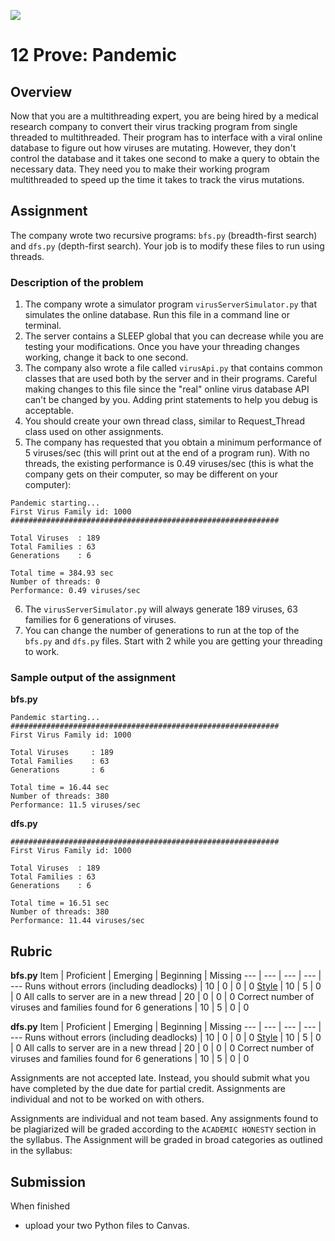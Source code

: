 ![](../site/banner.png)

# 12 Prove: Pandemic

## Overview

Now that you are a multithreading expert, you are being hired by a medical research company to convert their virus tracking program from single threaded to multithreaded. Their program has to interface with a viral online database to figure out how viruses are mutating. However, they don't control the database and it takes one second to make a query to obtain the necessary data. They need you to make their working program multithreaded to speed up the time it takes to track the virus mutations. 

## Assignment

The company wrote two recursive programs: `bfs.py` (breadth-first search) and `dfs.py` (depth-first search). Your job is to modify these files to run using threads. 

### Description of the problem

1. The company wrote a simulator program `virusServerSimulator.py` that simulates the online database. Run this file in a command line or terminal.
2. The server contains a SLEEP global that you can decrease while you are testing your modifications. Once you have your threading changes working, change it back to one second.
3. The company also wrote a file called `virusApi.py` that contains common classes that are used both by the server and in their programs. Careful making changes to this file since the "real" online virus database API can't be changed by you. Adding print statements to help you debug is acceptable.
4. You should create your own thread class, similar to Request_Thread class used on other assignments.
5. The company has requested that you obtain a minimum performance of 5 viruses/sec (this will print out at the end of a program run). With no threads, the existing performance is 0.49 viruses/sec (this is what the company gets on their computer, so may be different on your computer):

```text
Pandemic starting...
First Virus Family id: 1000
############################################################

Total Viruses  : 189
Total Families : 63
Generations    : 6

Total time = 384.93 sec
Number of threads: 0
Performance: 0.49 viruses/sec
```

6. The `virusServerSimulator.py` will always generate 189 viruses, 63 families for 6 generations of viruses.
7. You can change the number of generations to run at the top of the `bfs.py` and `dfs.py` files. Start with 2 while you are getting your threading to work.

### Sample output of the assignment

**bfs.py**
```text
Pandemic starting...
############################################################
First Virus Family id: 1000

Total Viruses     : 189
Total Families    : 63
Generations       : 6

Total time = 16.44 sec
Number of threads: 380
Performance: 11.5 viruses/sec
```
**dfs.py**
```text
############################################################
First Virus Family id: 1000

Total Viruses  : 189
Total Families : 63
Generations    : 6

Total time = 16.51 sec
Number of threads: 380
Performance: 11.44 viruses/sec
```

## Rubric

**bfs.py**
Item | Proficient | Emerging | Beginning | Missing
--- | --- | --- | --- | ---
Runs without errors (including deadlocks) | 10 | 0 | 0 | 0
[Style](https://github.com/brandonfoushee/cse251working/blob/master/style.md) | 10 | 5 | 0 | 0
All calls to server are in a new thread | 20 | 0 | 0 | 0
Correct number of viruses and families found for 6 generations | 10 | 5 | 0 | 0

**dfs.py**
Item | Proficient | Emerging | Beginning | Missing
--- | --- | --- | --- | ---
Runs without errors (including deadlocks) | 10 | 0 | 0 | 0
[Style](https://github.com/brandonfoushee/cse251working/blob/master/style.md) | 10 | 5 | 0 | 0
All calls to server are in a new thread | 20 | 0 | 0 | 0
Correct number of viruses and families found for 6 generations | 10 | 5 | 0 | 0

Assignments are not accepted late. Instead, you should submit what you have completed by the due date for partial credit.  Assignments are individual and not to be worked on with others.

Assignments are individual and not team based.  Any assignments found to be  plagiarized will be graded according to the `ACADEMIC HONESTY` section in the syllabus. The Assignment will be graded in broad categories as outlined in the syllabus:

## Submission

When finished

- upload your two Python files to Canvas.

